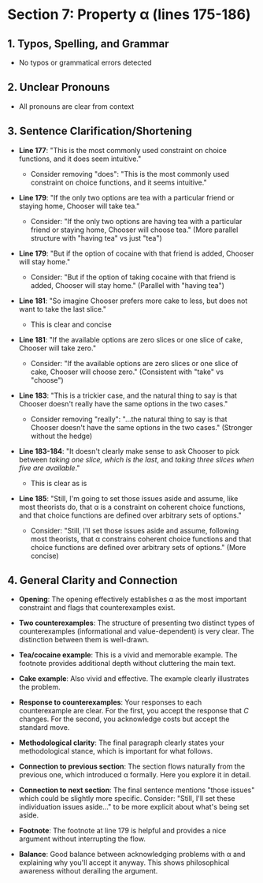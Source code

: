 # Section 7: Property α (lines 175-186)

## 1. Typos, Spelling, and Grammar
- No typos or grammatical errors detected

## 2. Unclear Pronouns
- All pronouns are clear from context

## 3. Sentence Clarification/Shortening
- **Line 177**: "This is the most commonly used constraint on choice functions, and it does seem intuitive."
  - Consider removing "does": "This is the most commonly used constraint on choice functions, and it seems intuitive."

- **Line 179**: "If the only two options are tea with a particular friend or staying home, Chooser will take tea."
  - Consider: "If the only two options are having tea with a particular friend or staying home, Chooser will choose tea." (More parallel structure with "having tea" vs just "tea")

- **Line 179**: "But if the option of cocaine with that friend is added, Chooser will stay home."
  - Consider: "But if the option of taking cocaine with that friend is added, Chooser will stay home." (Parallel with "having tea")

- **Line 181**: "So imagine Chooser prefers more cake to less, but does not want to take the last slice."
  - This is clear and concise

- **Line 181**: "If the available options are zero slices or one slice of cake, Chooser will take zero."
  - Consider: "If the available options are zero slices or one slice of cake, Chooser will choose zero." (Consistent with "take" vs "choose")

- **Line 183**: "This is a trickier case, and the natural thing to say is that Chooser doesn't really have the same options in the two cases."
  - Consider removing "really": "...the natural thing to say is that Chooser doesn't have the same options in the two cases." (Stronger without the hedge)

- **Line 183-184**: "It doesn't clearly make sense to ask Chooser to pick between *taking one slice, which is the last*, and *taking three slices when five are available*."
  - This is clear as is

- **Line 185**: "Still, I'm going to set those issues aside and assume, like most theorists do, that α is a constraint on coherent choice functions, and that choice functions are defined over arbitrary sets of options."
  - Consider: "Still, I'll set those issues aside and assume, following most theorists, that α constrains coherent choice functions and that choice functions are defined over arbitrary sets of options." (More concise)

## 4. General Clarity and Connection
- **Opening**: The opening effectively establishes α as the most important constraint and flags that counterexamples exist.

- **Two counterexamples**: The structure of presenting two distinct types of counterexamples (informational and value-dependent) is very clear. The distinction between them is well-drawn.

- **Tea/cocaine example**: This is a vivid and memorable example. The footnote provides additional depth without cluttering the main text.

- **Cake example**: Also vivid and effective. The example clearly illustrates the problem.

- **Response to counterexamples**: Your responses to each counterexample are clear. For the first, you accept the response that *C* changes. For the second, you acknowledge costs but accept the standard move.

- **Methodological clarity**: The final paragraph clearly states your methodological stance, which is important for what follows.

- **Connection to previous section**: The section flows naturally from the previous one, which introduced α formally. Here you explore it in detail.

- **Connection to next section**: The final sentence mentions "those issues" which could be slightly more specific. Consider: "Still, I'll set these individuation issues aside..." to be more explicit about what's being set aside.

- **Footnote**: The footnote at line 179 is helpful and provides a nice argument without interrupting the flow.

- **Balance**: Good balance between acknowledging problems with α and explaining why you'll accept it anyway. This shows philosophical awareness without derailing the argument.
